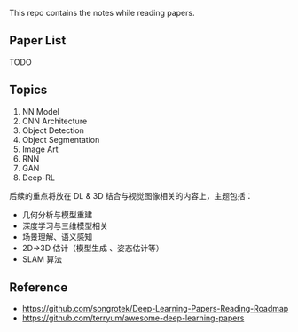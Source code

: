 This repo contains the notes while reading papers.

## Paper List

TODO

## Topics

1. NN Model
2. CNN Architecture
3. Object Detection
4. Object Segmentation
4. Image Art
5. RNN
6. GAN
7. Deep-RL

后续的重点将放在 DL & 3D 结合与视觉图像相关的内容上，主题包括：

- 几何分析与模型重建
- 深度学习与三维模型相关
- 场景理解、语义感知
- 2D->3D 估计（模型生成 、姿态估计等）
- SLAM 算法


## Reference

- <https://github.com/songrotek/Deep-Learning-Papers-Reading-Roadmap>
- <https://github.com/terryum/awesome-deep-learning-papers>
